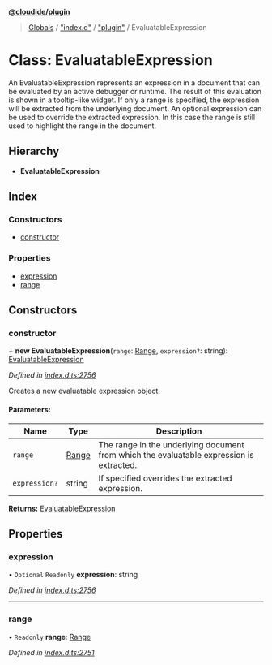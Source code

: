 **[@cloudide/plugin](../README.md)**

> [Globals](../README.md) / ["index.d"](../modules/_index_d_.md) / ["plugin"](../modules/_index_d_._plugin_.md) / EvaluatableExpression

# Class: EvaluatableExpression

An EvaluatableExpression represents an expression in a document that can be evaluated by an active debugger or runtime.
The result of this evaluation is shown in a tooltip-like widget.
If only a range is specified, the expression will be extracted from the underlying document.
An optional expression can be used to override the extracted expression.
In this case the range is still used to highlight the range in the document.

## Hierarchy

* **EvaluatableExpression**

## Index

### Constructors

* [constructor](_index_d_._plugin_.evaluatableexpression.md#constructor)

### Properties

* [expression](_index_d_._plugin_.evaluatableexpression.md#expression)
* [range](_index_d_._plugin_.evaluatableexpression.md#range)

## Constructors

### constructor

\+ **new EvaluatableExpression**(`range`: [Range](_index_d_._plugin_.range.md), `expression?`: string): [EvaluatableExpression](_index_d_._plugin_.evaluatableexpression.md)

*Defined in [index.d.ts:2756](https://github.com/shuyaqian/cloudide-plugin-api/blob/6d83fa1/index.d.ts#L2756)*

Creates a new evaluatable expression object.

#### Parameters:

Name | Type | Description |
------ | ------ | ------ |
`range` | [Range](_index_d_._plugin_.range.md) | The range in the underlying document from which the evaluatable expression is extracted. |
`expression?` | string | If specified overrides the extracted expression.  |

**Returns:** [EvaluatableExpression](_index_d_._plugin_.evaluatableexpression.md)

## Properties

### expression

• `Optional` `Readonly` **expression**: string

*Defined in [index.d.ts:2756](https://github.com/shuyaqian/cloudide-plugin-api/blob/6d83fa1/index.d.ts#L2756)*

___

### range

• `Readonly` **range**: [Range](_index_d_._plugin_.range.md)

*Defined in [index.d.ts:2751](https://github.com/shuyaqian/cloudide-plugin-api/blob/6d83fa1/index.d.ts#L2751)*
